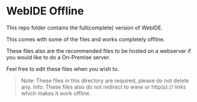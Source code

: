 # WebIDE Offline

This repo folder contains the full(complete) version of WebIDE.

This comes with some of the files and works completely offline.

These files also are the recommended files to be hosted on a webserver if you would like to do a On-Premise server.

Feel free to edit these files when you wish to.

> Note: These files in this directory are required, please do not delete any.
> Info: These files also do not redirect to www or http(s):// links which makes it work offline.

